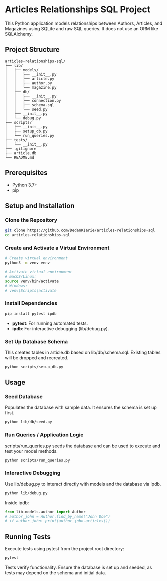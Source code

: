 # Articles Relationships SQL Project

This Python application models relationships between Authors, Articles, and Magazines using SQLite and raw SQL queries. It does not use an ORM like SQLAlchemy.

## Project Structure

```
articles-relationships-sql/
├── lib/
│   ├── models/
│   │   ├── __init__.py
│   │   ├── article.py
│   │   ├── author.py
│   │   └── magazine.py
│   ├── db/
│   │   ├── __init__.py
│   │   ├── connection.py
│   │   ├── schema.sql
│   │   └── seed.py
│   ├── __init__.py
│   └── debug.py
├── scripts/
│   ├── __init__.py
│   ├── setup_db.py
│   └── run_queries.py
├── tests/
│   └── __init__.py
├── .gitignore
├── article.db
└── README.md
```

## Prerequisites

- Python 3.7+
- pip

## Setup and Installation

### Clone the Repository

```bash
git clone https://github.com/DedanKIarie/articles-relationships-sql
cd articles-relationships-sql
```

### Create and Activate a Virtual Environment

```bash
# Create virtual environment
python3 -m venv venv

# Activate virtual environment
# macOS/Linux:
source venv/bin/activate
# Windows:
# venv\Scripts\activate
```

### Install Dependencies

```bash
pip install pytest ipdb
```

- **pytest**: For running automated tests.
- **ipdb**: For interactive debugging (lib/debug.py).

### Set Up Database Schema

This creates tables in article.db based on lib/db/schema.sql. Existing tables will be dropped and recreated.

```bash
python scripts/setup_db.py
```

## Usage

### Seed Database

Populates the database with sample data. It ensures the schema is set up first.

```bash
python lib/db/seed.py
```

### Run Queries / Application Logic

scripts/run_queries.py seeds the database and can be used to execute and test your model methods.

```bash
python scripts/run_queries.py
```

### Interactive Debugging

Use lib/debug.py to interact directly with models and the database via ipdb.

```bash
python lib/debug.py
```

Inside ipdb:

```python
from lib.models.author import Author
# author_john = Author.find_by_name("John Doe")
# if author_john: print(author_john.articles())
```

## Running Tests

Execute tests using pytest from the project root directory:

```bash
pytest
```

Tests verify functionality. Ensure the database is set up and seeded, as tests may depend on the schema and initial data.
